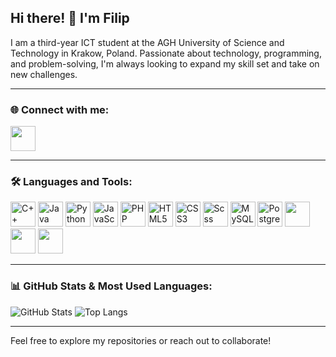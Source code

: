 ## Hi there! 👋 I'm Filip

I am a third-year ICT student at the AGH University of Science and Technology in Krakow, Poland. Passionate about technology, programming, and problem-solving, I'm always looking to expand my skill set and take on new challenges.

---
### 🌐 Connect with me:
<a href="https://www.linkedin.com/in/filipkubala">
  <img src="https://github.com/user-attachments/assets/496385f5-0995-4480-a3f7-08d024e6bdee" width="40" height="40" />
</a>





---

### 🛠️ Languages and Tools:

<img src="https://cdn.jsdelivr.net/gh/devicons/devicon/icons/cplusplus/cplusplus-original.svg" title="C++" alt="C++"  height="40"/> <img src="https://github.com/user-attachments/assets/56d13e09-b668-42b3-8d23-e308616b9672" title="Java" alt="Java"  height="40"/> <img src="https://cdn.jsdelivr.net/gh/devicons/devicon/icons/python/python-original.svg" title="Python" alt="Python"  height="40"/> <img src="https://cdn.jsdelivr.net/gh/devicons/devicon/icons/javascript/javascript-original.svg" title="JavaScript" alt="JavaScript"  height="40"/> <img src="https://cdn.jsdelivr.net/gh/devicons/devicon/icons/php/php-original.svg" title="PHP" alt="PHP"  height="40"/> <img src="https://cdn.jsdelivr.net/gh/devicons/devicon/icons/html5/html5-original.svg" title="HTML5" alt="HTML5"  height="40"/> <img src="https://cdn.jsdelivr.net/gh/devicons/devicon/icons/css3/css3-original.svg" title="CSS3" alt="CSS3"  height="40"/> <img src="https://github.com/user-attachments/assets/2d2bea3e-e828-499e-b916-e64a098ccc6d" title="Scss" alt="Scss"  height="40"/> <img src="https://github.com/user-attachments/assets/226c90f2-8f49-4334-b322-e52152c1b12f" title="MySQL" alt="MySQL"  height="40"/> <img src="https://github.com/user-attachments/assets/eefde75b-c627-4610-86d5-79e864eecf58" title="PostgreSQL" alt="PostgreSQL" height="40"/> <img src="https://github.com/user-attachments/assets/c41fc42f-0a62-4e02-99c0-220214ee9db0"  height="40" /> <img src="https://github.com/user-attachments/assets/9ec1abc2-e826-4f54-95f5-bd11a74cd4e2"  height="40" /> <img src="https://github.com/user-attachments/assets/76d1f369-326d-430a-9a41-3f509f12d157"  height="40" />

---

### 📊 GitHub Stats & Most Used Languages:

![GitHub Stats](https://github-readme-stats.vercel.app/api?username=Luckownia&show_icons=true&theme=radical)   ![Top Langs](https://github-readme-stats.vercel.app/api/top-langs/?username=Luckownia&layout=compact&theme=radical)

---

Feel free to explore my repositories or reach out to collaborate!
